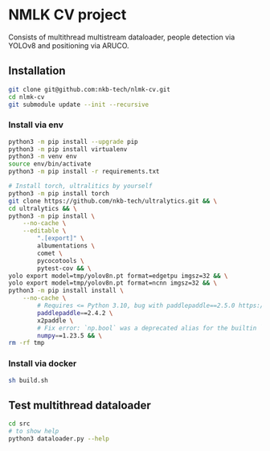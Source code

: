 # NMLK CV project
Consists of multithread multistream dataloader, people detection via YOLOv8 and positioning via ARUCO.

## Installation

```bash
git clone git@github.com:nkb-tech/nlmk-cv.git
cd nlmk-cv
git submodule update --init --recursive
```

### Install via env
```bash
python3 -m pip install --upgrade pip
python3 -m pip install virtualenv
python3 -m venv env
source env/bin/activate
python3 -m pip install -r requirements.txt

# Install torch, ultralitics by yourself
python3 -m pip install torch
git clone https://github.com/nkb-tech/ultralytics.git && \
cd ultralytics && \
python3 -m pip install \
    --no-cache \
    --editable \
        ".[export]" \
        albumentations \
        comet \
        pycocotools \
        pytest-cov && \
yolo export model=tmp/yolov8n.pt format=edgetpu imgsz=32 && \
yolo export model=tmp/yolov8n.pt format=ncnn imgsz=32 && \
python3 -m pip install install \
    --no-cache \
        # Requires <= Python 3.10, bug with paddlepaddle==2.5.0 https://github.com/PaddlePaddle/X2Paddle/issues/991
        paddlepaddle==2.4.2 \
        x2paddle \
        # Fix error: `np.bool` was a deprecated alias for the builtin `bool` segmentation error in Tests
        numpy==1.23.5 && \
rm -rf tmp
```

### Install via docker
```bash
sh build.sh
```

## Test multithread dataloader
```bash
cd src
# to show help
python3 dataloader.py --help
```
